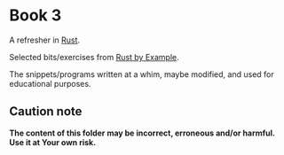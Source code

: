 # Book 3

A refresher in [Rust](https://www.rust-lang.org/).

Selected bits/exercises from [Rust by Example](https://doc.rust-lang.org/rust-by-example/).

The snippets/programs written at a whim, maybe modified, and used for educational purposes.

## Caution note

**The content of this folder may be incorrect, erroneous and/or harmful. Use it at Your own risk.**
